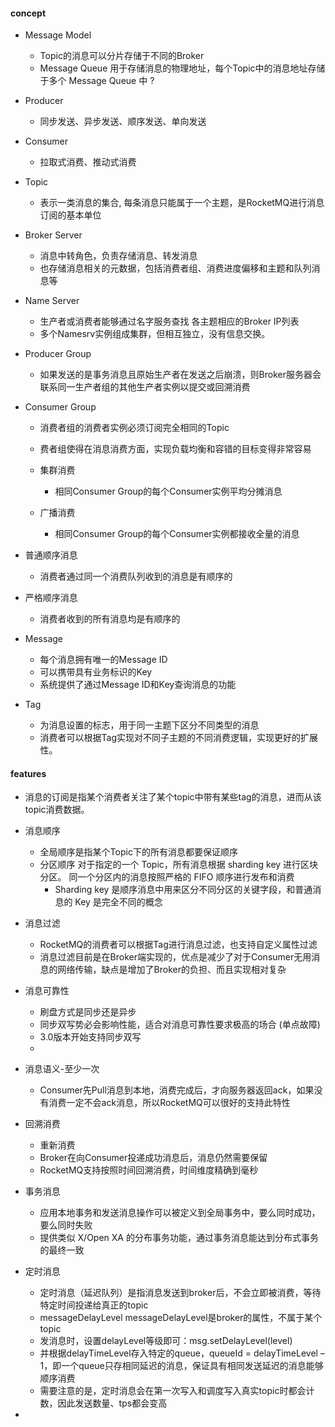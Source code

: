 


#### concept

- Message Model
    - Topic的消息可以分片存储于不同的Broker
    - Message Queue 用于存储消息的物理地址，每个Topic中的消息地址存储于多个 Message Queue 中 ?
- Producer
    - 同步发送、异步发送、顺序发送、单向发送
    
- Consumer
    - 拉取式消费、推动式消费
- Topic
    - 表示一类消息的集合, 每条消息只能属于一个主题，是RocketMQ进行消息订阅的基本单位
- Broker Server
    - 消息中转角色，负责存储消息、转发消息
    - 也存储消息相关的元数据，包括消费者组、消费进度偏移和主题和队列消息等
- Name Server
    - 生产者或消费者能够通过名字服务查找 各主题相应的Broker IP列表
    - 多个Namesrv实例组成集群，但相互独立，没有信息交换。
    
- Producer Group
    - 如果发送的是事务消息且原始生产者在发送之后崩溃，则Broker服务器会联系同一生产者组的其他生产者实例以提交或回溯消费
- Consumer Group
    - 消费者组的消费者实例必须订阅完全相同的Topic
    - 费者组使得在消息消费方面，实现负载均衡和容错的目标变得非常容易
    
    - 集群消费
        - 相同Consumer Group的每个Consumer实例平均分摊消息
    - 广播消费
        - 相同Consumer Group的每个Consumer实例都接收全量的消息
- 普通顺序消息
    - 消费者通过同一个消费队列收到的消息是有顺序的
- 严格顺序消息
    - 消费者收到的所有消息均是有顺序的
    
- Message
    - 每个消息拥有唯一的Message ID
    - 可以携带具有业务标识的Key
    - 系统提供了通过Message ID和Key查询消息的功能
    
- Tag
    - 为消息设置的标志，用于同一主题下区分不同类型的消息
    - 消费者可以根据Tag实现对不同子主题的不同消费逻辑，实现更好的扩展性。
    
    
#### features
- 消息的订阅是指某个消费者关注了某个topic中带有某些tag的消息，进而从该topic消费数据。
- 消息顺序
    - 全局顺序是指某个Topic下的所有消息都要保证顺序
    - 分区顺序 对于指定的一个 Topic，所有消息根据 sharding key 进行区块分区。 同一个分区内的消息按照严格的 FIFO 顺序进行发布和消费
        - Sharding key 是顺序消息中用来区分不同分区的关键字段，和普通消息的 Key 是完全不同的概念
- 消息过滤
    - RocketMQ的消费者可以根据Tag进行消息过滤，也支持自定义属性过滤
    - 消息过滤目前是在Broker端实现的，优点是减少了对于Consumer无用消息的网络传输，缺点是增加了Broker的负担、而且实现相对复杂
- 消息可靠性
    - 刷盘方式是同步还是异步
    - 同步双写势必会影响性能，适合对消息可靠性要求极高的场合 (单点故障)
    - 3.0版本开始支持同步双写
    - 
- 消息语义-至少一次
    - Consumer先Pull消息到本地，消费完成后，才向服务器返回ack，如果没有消费一定不会ack消息，所以RocketMQ可以很好的支持此特性
- 回溯消费
    - 重新消费
    - Broker在向Consumer投递成功消息后，消息仍然需要保留
    - RocketMQ支持按照时间回溯消费，时间维度精确到毫秒
    
- 事务消息
    - 应用本地事务和发送消息操作可以被定义到全局事务中，要么同时成功，要么同时失败
    - 提供类似 X/Open XA 的分布事务功能，通过事务消息能达到分布式事务的最终一致
- 定时消息
    - 定时消息（延迟队列）是指消息发送到broker后，不会立即被消费，等待特定时间投递给真正的topic
    - messageDelayLevel messageDelayLevel是broker的属性，不属于某个topic
    - 发消息时，设置delayLevel等级即可：msg.setDelayLevel(level)
    - 并根据delayTimeLevel存入特定的queue，queueId = delayTimeLevel – 1，即一个queue只存相同延迟的消息，保证具有相同发送延迟的消息能够顺序消费
    - 需要注意的是，定时消息会在第一次写入和调度写入真实topic时都会计数，因此发送数量、tps都会变高
- 